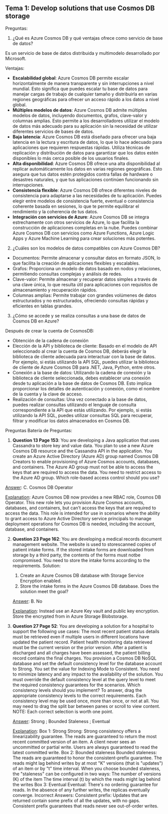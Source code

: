 ## Tema 1: Develop solutions that use Cosmos DB storage

Preguntas:

1. ¿Qué es Azure Cosmos DB y qué ventajas ofrece como servicio de base de datos?

Es un servicio de base de datos distribuida y multimodelo desarrollado por Microsoft.

Ventajas:

- **Escalabilidad global**: Azure Cosmos DB permite escalar horizontalmente de manera transparente y sin interrupciones a nivel mundial. Esto significa que puedes escalar tu base de datos para manejar cargas de trabajo de cualquier tamaño y distribuirla en varias regiones geográficas para ofrecer un acceso rápido a los datos a nivel global.
- **Múltiples modelos de datos**: Azure Cosmos DB admite múltiples modelos de datos, incluyendo documentos, grafos, clave-valor y columnas amplias. Esto permite a los desarrolladores utilizar el modelo de datos más adecuado para su aplicación sin la necesidad de utilizar diferentes servicios de bases de datos.
- **Baja latencia**: Azure Cosmos DB está diseñado para ofrecer una baja latencia en la lectura y escritura de datos, lo que lo hace adecuado para aplicaciones que requieren respuestas rápidas. Utiliza técnicas de replicación y distribución de datos para garantizar que los datos estén disponibles lo más cerca posible de los usuarios finales.
- **Alta disponibilidad**: Azure Cosmos DB ofrece una alta disponibilidad al replicar automáticamente los datos en varias regiones geográficas. Esto asegura que tus datos estén protegidos contra fallas de hardware o desastres naturales, y que tus aplicaciones continúen funcionando sin interrupciones.
- **Consistencia flexible**: Azure Cosmos DB ofrece diferentes niveles de consistencia para adaptarse a las necesidades de tu aplicación. Puedes elegir entre modelos de consistencia fuerte, eventual o consistencia coherente basada en sesiones, lo que te permite equilibrar el rendimiento y la coherencia de tus datos.
- **Integración con servicios de Azure**: Azure Cosmos DB se integra estrechamente con otros servicios de Azure, lo que facilita la construcción de aplicaciones completas en la nube. Puedes combinar Azure Cosmos DB con servicios como Azure Functions, Azure Logic Apps y Azure Machine Learning para crear soluciones más potentes.

2. ¿Cuáles son los modelos de datos compatibles con Azure Cosmos DB?

- Documentos: Permite almacenar y consultar datos en formato JSON, lo que facilita la creación de aplicaciones flexibles y escalables.
- Grafos: Proporciona un modelo de datos basado en nodos y relaciones, permitiendo consultas complejas y análisis de redes.
- Clave-valor: Permite almacenar y recuperar datos simples a través de una clave única, lo que resulta útil para aplicaciones con requisitos de almacenamiento y recuperación rápidos.
- Columnas amplias: Permite trabajar con grandes volúmenes de datos estructurados y no estructurados, ofreciendo consultas rápidas y eficientes en tablas grandes.

3. ¿Cómo se accede y se realiza consultas a una base de datos de Cosmos DB en Azure?

Después de crear la cuenta de CosmosDB:

- Obtención de la cadena de conexión
- Elección de la API y biblioteca de cliente: Basado en el modelo de API seleccionado al crear la cuenta de Cosmos DB, deberás elegir la biblioteca de cliente adecuada para interactuar con la base de datos. Por ejemplo, si estás utilizando la API SQL, puedes utilizar la biblioteca de cliente de Azure Cosmos DB para .NET, Java, Python, entre otros.
- Conexión a la base de datos: Utilizando la cadena de conexión y la biblioteca de cliente seleccionada, debes establecer una conexión desde tu aplicación a la base de datos de Cosmos DB. Esto implica proporcionar los detalles de autenticación y conexión, como el nombre de la cuenta y la clave de acceso.
- Realización de consultas: Una vez conectado a la base de datos, puedes realizar consultas utilizando el lenguaje de consulta correspondiente a la API que estás utilizando. Por ejemplo, si estás utilizando la API SQL, puedes utilizar consultas SQL para recuperar, filtrar y modificar los datos almacenados en Cosmos DB.



Preguntas Batería de Preguntas:

1. **Question 13 Page 153**: You are developing a Java application that uses Cassandra to store key and value data. You plan to use a
   new Azure Cosmos DB resource and the Cassandra API in the application. You create an Azure Active
   Directory (Azure AD) group named Cosmos DB Creators to enable provisioning of Azure Cosmos
   accounts, databases, and containers.
   The Azure AD group must not be able to access the keys that are required to access the data.
   You need to restrict access to the Azure AD group.
   Which role-based access control should you use?

<u>Answer</u>: C. Cosmos DB Operator

<u>Explanation</u>: Azure Cosmos DB now provides a new RBAC role, Cosmos DB Operator. This new role lets you provision Azure Cosmos accounts, databases, and containers, but can’t access the keys that are required to access the data. This role is intended for use in scenarios where the ability to grant access to Azure Active Directory service principals to manage deployment operations for Cosmos DB is needed, including the account, database, and containers.



2. **Question 23 Page 162**: You are developing a medical records document management website. The website is used to storescanned copies of patient intake forms.
   If the stored intake forms are downloaded from storage by a third party, the contents of the forms must notbe compromised.
   You need to store the intake forms according to the requirements.
   Solution:

   1. Create an Azure Cosmos DB database with Storage Service Encryption enabled.
   2. Store the intake forms in the Azure Cosmos DB database.
     Does the solution meet the goal?

   <u>Answer</u>: B. No

   <u>Explanation</u>: Instead use an Azure Key vault and public key encryption. Store the encrypted from in Azure Storage Blobstorage.

   

3. **Question 27 Page 52**: You are developing a solution for a hospital to support the following use cases:
   The most recent patient status details must be retrieved even if multiple users in different locations have updated the patient record.
   Patient health monitoring data retrieved must be the current version or the prior version.
   After a patient is discharged and all charges have been assessed, the patient billing record contains the final charges.
   You provision a Cosmos DB NoSQL database and set the default consistency level for the database account to Strong. You set the value for Indexing Mode to Consistent.
   You need to minimize latency and any impact to the availability of the solution. You must override the default consistency level at the query level to meet the required consistency guarantees for the scenarios.
   Which consistency levels should you implement? To answer, drag the appropriate consistency levels to the correct requirements. Each consistency level may be used once, more than once, or not at all. You may need to drag the split bar between panes or scroll to view content.
   NOTE: Each correct selection is worth one point.

   <u>Answer</u>: Strong ; Bounded Staleness ; Eventual

   <u>Explanation</u>: Box 1: Strong
   Strong: Strong consistency offers a linearizability guarantee. The reads are guaranteed to return the most recent committed version of an item. A client never sees an uncommitted or partial write. Users are always guaranteed to read the latest committed write.
   Box 2: Bounded staleness
   Bounded staleness: The reads are guaranteed to honor the consistent-prefix guarantee. The reads might lag behind writes by at most "K" versions (that is "updates") of an item or by "t" time interval. When you choose bounded staleness, the "staleness" can be configured in two ways:
   The number of versions (K) of the item The time interval (t) by which the reads might lag behind the writes
   Box 3: Eventual
   Eventual: There's no ordering guarantee for reads. In the absence of any further writes, the replicas eventually converge.
   Incorrect Answers:
   Consistent prefix: Updates that are returned contain some prefix of all the updates, with no gaps.
   Consistent prefix guarantees that reads never see out-of-order writes.